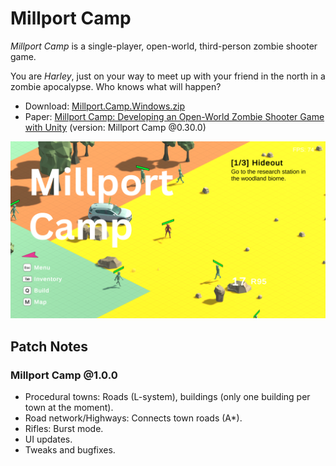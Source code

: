 # Millport Camp

*Millport Camp* is a single-player, open-world, third-person zombie shooter game.

You are *Harley*, just on your way to meet up with your friend in the north in a zombie apocalypse. Who knows what will happen?

- Download: [Millport.Camp.Windows.zip](https://github.com/astro2049/Millport-Camp/releases/download/1.0.0/Millport.Camp.Windows.zip)
- Paper: [Millport Camp: Developing an Open-World Zombie Shooter Game with Unity](Millport_Camp__Developing_an_Open_World_Zombie_Shooter_Game_with_Unity.pdf) (version: Millport Camp @0.30.0)

![Millport Camp](Millport%20Camp%20Cover.png)

## Patch Notes

### Millport Camp @1.0.0

- Procedural towns: Roads (L-system), buildings (only one building per town at the moment).
- Road network/Highways: Connects town roads (A*).
- Rifles: Burst mode.
- UI updates.
- Tweaks and bugfixes.

